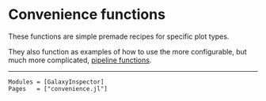 # Convenience functions

These functions are simple premade recipes for specific plot types.

They also function as examples of how to use the more configurable, but much more complicated, [pipeline functions](https://ezequiel92.github.io/GalaxyInspector/dev/api/pipelines/).

---

```@autodocs
Modules = [GalaxyInspector]
Pages   = ["convenience.jl"]
```
